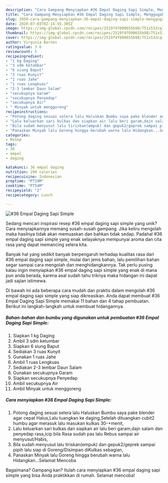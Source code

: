 ```yaml
---
description: "Cara Gampang Menyiapkan #36 Empal Daging Sapi Simple, Menggugah Selera"
title: "Cara Gampang Menyiapkan #36 Empal Daging Sapi Simple, Menggugah Selera"
slug: 3950-cara-gampang-menyiapkan-36-empal-daging-sapi-simple-menggugah-selera
date: 2020-07-03T02:14:55.305Z
image: https://img-global.cpcdn.com/recipes/2519f4f090655b98/751x532cq70/36-empal-daging-sapi-simple-foto-resep-utama.jpg
thumbnail: https://img-global.cpcdn.com/recipes/2519f4f090655b98/751x532cq70/36-empal-daging-sapi-simple-foto-resep-utama.jpg
cover: https://img-global.cpcdn.com/recipes/2519f4f090655b98/751x532cq70/36-empal-daging-sapi-simple-foto-resep-utama.jpg
author: Virginia Barnes
ratingvalue: 3.6
reviewcount: 5
recipeingredient:
- "1 kg Daging"
- "3 sdm ketumbar"
- "6 siung Baput"
- "3 ruas Kunyit"
- "1 ruas Jahe"
- "1 ruas Lengkuas"
- "2-3 lembar Daun Salam"
- "secukupnya Garam"
- "secukupnya Penyedap"
- "secukupnya Air"
- " Minyak untuk menggoreng"
recipeinstructions:
- "Potong daging sesuai selera lalu Haluskan Bumbu saya pake blender agar cepat Halus,Lalu tuangkan ke daging,Setelah dituangkan cubit2 humbu agar merasuk lalu masukan kulkas 30-+menit,"
- "Lalu keluarkan sari kulkas dan siapkan air lalu beri garam,dajn salam dan penyedap rasa,icip bila Rasa sudah pas lalu Rebus sampai air menyusut/Habis,"
- "Bila sudah menyusut lalu tiriskan(empuk) dan gepuk2/geprek sampai pipih lalu siap di Goreng/Disimpan diKulkas sebagian,"
- "Panaskan Minyak lalu Goreng hingga berubah warna lalu Hidangkan...Selamat Mencoba"
categories:
- Resep
tags:
- 36
- empal
- daging

katakunci: 36 empal daging 
nutrition: 294 calories
recipecuisine: Indonesian
preptime: "PT19M"
cooktime: "PT54M"
recipeyield: "2"
recipecategory: Lunch

---
```



![#36 Empal Daging Sapi Simple](https://img-global.cpcdn.com/recipes/2519f4f090655b98/751x532cq70/36-empal-daging-sapi-simple-foto-resep-utama.jpg)

Sedang mencari inspirasi resep #36 empal daging sapi simple yang unik? Cara menyiapkannya memang susah-susah gampang. Jika keliru mengolah maka hasilnya tidak akan memuaskan dan bahkan tidak sedap. Padahal #36 empal daging sapi simple yang enak selayaknya mempunyai aroma dan cita rasa yang dapat memancing selera kita.



Banyak hal yang sedikit banyak berpengaruh terhadap kualitas rasa dari #36 empal daging sapi simple, mulai dari jenis bahan, lalu pemilihan bahan segar sampai cara mengolah dan menghidangkannya. Tak perlu pusing kalau ingin menyiapkan #36 empal daging sapi simple yang enak di mana pun anda berada, karena asal sudah tahu triknya maka hidangan ini dapat jadi sajian istimewa.


Di bawah ini ada beberapa cara mudah dan praktis dalam mengolah #36 empal daging sapi simple yang siap dikreasikan. Anda dapat membuat #36 Empal Daging Sapi Simple memakai 11 bahan dan 4 tahap pembuatan. Berikut ini langkah-langkah untuk membuat hidangannya.

<!--inarticleads1-->

##### Bahan-bahan dan bumbu yang digunakan untuk pembuatan #36 Empal Daging Sapi Simple:

1. Siapkan 1 kg Daging
1. Ambil 3 sdm ketumbar
1. Siapkan 6 siung Baput
1. Sediakan 3 ruas Kunyit
1. Gunakan 1 ruas Jahe
1. Ambil 1 ruas Lengkuas
1. Sediakan 2-3 lembar Daun Salam
1. Gunakan secukupnya Garam
1. Siapkan secukupnya Penyedap
1. Ambil secukupnya Air
1. Ambil  Minyak untuk menggoreng




<!--inarticleads2-->

##### Cara menyiapkan #36 Empal Daging Sapi Simple:

1. Potong daging sesuai selera lalu Haluskan Bumbu saya pake blender agar cepat Halus,Lalu tuangkan ke daging,Setelah dituangkan cubit2 humbu agar merasuk lalu masukan kulkas 30-+menit,
1. Lalu keluarkan sari kulkas dan siapkan air lalu beri garam,dajn salam dan penyedap rasa,icip bila Rasa sudah pas lalu Rebus sampai air menyusut/Habis,
1. Bila sudah menyusut lalu tiriskan(empuk) dan gepuk2/geprek sampai pipih lalu siap di Goreng/Disimpan diKulkas sebagian,
1. Panaskan Minyak lalu Goreng hingga berubah warna lalu Hidangkan...Selamat Mencoba




Bagaimana? Gampang kan? Itulah cara menyiapkan #36 empal daging sapi simple yang bisa Anda praktikkan di rumah. Selamat mencoba!
